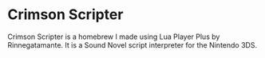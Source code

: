 # Crimson Scripter

Crimson Scripter is a homebrew I made using Lua Player Plus by Rinnegatamante.
It is a Sound Novel script interpreter for the Nintendo 3DS.